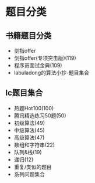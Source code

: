# 题目分类


## 书籍题目分类

- 剑指offer
- 剑指offer(专项突击版)(119)
- 程序员面试金典(109)
- labuladong的算法小抄-题目集合

## lc题目集合

- 热题Hot100(100)
- 腾讯精选练习50题(50)
- 初级算法(49)
- 中级算法(45)
- 高级算法(47)
- 数组和字符串(22)
- 队列&栈(19)
- 递归(12)
- 重复/类似的题目
- 系列问题集合